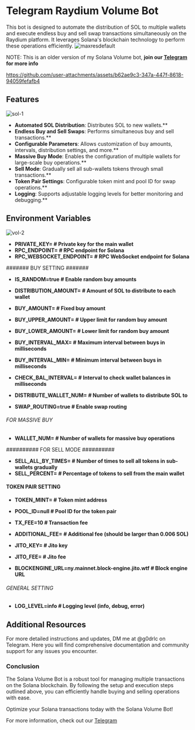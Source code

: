 # Telegram Raydium Volume Bot

This bot is designed to automate the distribution of SOL to multiple wallets and execute endless buy and sell swap transactions simultaneously on the Raydium platform. It leverages Solana's blockchain technology to perform these operations efficiently.
![maxresdefault](https://github.com/user-attachments/assets/f84f4beb-65ff-4aa6-a6af-c6f8a19a299e)


NOTE: This is an older version of my Solana Volume bot, **join our [Telegram](https://t.me/z3nology) for more info**

https://github.com/user-attachments/assets/b62ae9c3-347a-447f-8618-94059fefafb4

## Features
![sol-1](https://github.com/user-attachments/assets/4c70f9a9-60a5-4a2f-a819-f176d5c0aa53)

- **Automated SOL Distribution**: Distributes SOL to new wallets.**
- **Endless Buy and Sell Swaps**: Performs simultaneous buy and sell transactions.**
- **Configurable Parameters**: Allows customization of buy amounts, intervals, distribution settings, and more.**
- **Massive Buy Mode**: Enables the configuration of multiple wallets for large-scale buy operations.**
- **Sell Mode**: Gradually sell all sub-wallets tokens through small transactions.**
- **Token Pair Settings**: Configurable token mint and pool ID for swap operations.**
- **Logging**: Supports adjustable logging levels for better monitoring and debugging.**

## Environment Variables
![vol-2](https://github.com/user-attachments/assets/bdf543df-7a04-4872-a421-42168d97d3cb)

- **PRIVATE_KEY=                 # Private key for the main wallet**
- **RPC_ENDPOINT=                # RPC endpoint for Solana**
- **RPC_WEBSOCKET_ENDPOINT=      # RPC WebSocket endpoint for Solana**

####### BUY SETTING #######
- **IS_RANDOM=true               # Enable random buy amounts**
- **DISTRIBUTION_AMOUNT=     # Amount of SOL to distribute to each wallet**
- **BUY_AMOUNT=              # Fixed buy amount**
- **BUY_UPPER_AMOUNT=       # Upper limit for random buy amount**
- **BUY_LOWER_AMOUNT=       # Lower limit for random buy amount**

- **BUY_INTERVAL_MAX=        # Maximum interval between buys in milliseconds**
- **BUY_INTERVAL_MIN=        # Minimum interval between buys in milliseconds**

- **CHECK_BAL_INTERVAL=      # Interval to check wallet balances in milliseconds**
- **DISTRIBUTE_WALLET_NUM=      # Number of wallets to distribute SOL to**

- **SWAP_ROUTING=true            # Enable swap routing**

###### FOR MASSIVE BUY #####
- **WALLET_NUM=                 # Number of wallets for massive buy operations**

########## FOR SELL MODE ##########
- **SELL_ALL_BY_TIMES=         # Number of times to sell all tokens in sub-wallets gradually**
- **SELL_PERCENT=             # Percentage of tokens to sell from the main wallet**

#### TOKEN PAIR SETTING ####
- **TOKEN_MINT=                   # Token mint address**
- **POOL_ID=null                  # Pool ID for the token pair**

- **TX_FEE=10                    # Transaction fee**
- **ADDITIONAL_FEE=         # Additional fee (should be larger than 0.006 SOL)**
- **JITO_KEY=                    # Jito key**
- **JITO_FEE=              # Jito fee**
- **BLOCKENGINE_URL=ny.mainnet.block-engine.jito.wtf  # Block engine URL**

###### GENERAL SETTING ######
- **LOG_LEVEL=info               # Logging level (info, debug, error)**

## Additional Resources

For more detailed instructions and updates, DM me at @g0drlc on Telegram. Here you will find comprehensive documentation and community support for any issues you encounter.

### Conclusion

The Solana Volume Bot is a robust tool for managing multiple transactions on the Solana blockchain. By following the setup and execution steps outlined above, you can efficiently handle buying and selling operations with ease.

Optimize your Solana transactions today with the Solana Volume Bot!

For more information, check out our [Telegram](https://t.me/sac_volume_bot)
